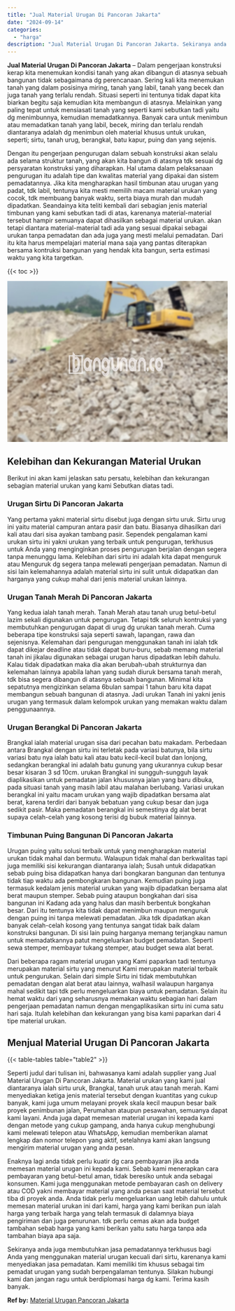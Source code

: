 ```yaml
---
title: "Jual Material Urugan Di Pancoran Jakarta"
date: "2024-09-14"
categories: 
  - "harga"
description: "Jual Material Urugan Di Pancoran Jakarta. Sekiranya anda juga membutuhkan jasa pemadatannya terkhusus bagi Anda yang menggunakan material urugan kecuali dari..."
---
```


**Jual Material Urugan Di Pancoran Jakarta** – Dalam pengerjaan konstruksi kerap kita menemukan kondisi tanah yang akan dibangun di atasnya sebuah bangunan tidak sebagaimana dg perencanaan. Sering kali kita menemukan tanah yang dalam posisinya miring, tanah yang labil, tanah yang becek dan juga tanah yang terlalu rendah. Situasi seperti ini tentunya tidak dapat kita biarkan begitu saja kemudian kita membangun di atasnya. Melainkan yang paling tepat untuk mensiasati tanah yang seperti kami sebutkan tadi yaitu dg menimbunnya, kemudian memadatkannya. Banyak cara untuk menimbun atau memadatkan tanah yang labil, becek, miring dan terlalu rendah diantaranya adalah dg menimbun oleh material khusus untuk urukan, seperti; sirtu, tanah urug, berangkal, batu kapur, puing dan yang sejenis.

Dengan itu pengerjaan pengurugan dalam sebuah konstruksi akan selalu ada selama struktur tanah, yang akan kita bangun di atasnya tdk sesuai dg persyaratan konstruksi yang diharapkan. Hal utama dalam pelaksanaan pengurugan itu adalah tipe dan kwalitas material yang dipakai dan sistem pemadatannya. Jika kita mengharapkan hasil timbunan atau urugan yang padat, tdk labil, tentunya kita mesti memilih macam material urukan yang cocok, tdk membuang banyak waktu, serta biaya murah dan mudah dipadatkan. Seandainya kita teliti kembali dari sebagian jenis material timbunan yang kami sebutkan tadi di atas, karenanya material-material tersebut hampir semuanya dapat dihasilkan sebagai material urukan. akan tetapi diantara material-material tadi ada yang sesuai dipakai sebagai urukan tanpa pemadatan dan ada juga yang mesti melalui pemadatan. Dari itu kita harus mempelajari material mana saja yang pantas diterapkan bersama kontruksi bangunan yang hendak kita bangun, serta estimasi waktu yang kita targetkan.

{{< toc >}}

![Jual Material Urugan Di Pancoran Jakarta](/images/jual-urugan-35.png)

## Kelebihan dan Kekurangan Material Urukan

Berikut ini akan kami jelaskan satu persatu, kelebihan dan kekurangan sebagian material urukan yang kami Sebutkan diatas tadi.

### Urugan Sirtu Di Pancoran Jakarta

Yang pertama yakni material sirtu disebut juga dengan sirtu uruk. Sirtu urug ini yaitu material campuran antara pasir dan batu. Biasanya dihasilkan dari kali atau dari sisa ayakan tambang pasir. Sependek pengalaman kami urukan sirtu ini yakni urukan yang terbaik untuk pengurugan, terkhusus untuk Anda yang menginginkan proses pengurugan berjalan dengan segera tanpa menunggu lama. Kelebihan dari sirtu ini adalah kita dapat menguruk atau Menguruk dg segera tanpa melewati pengerjaan pemadatan. Namun di sisi lain kelemahannya adalah material sirtu ini sulit untuk didapatkan dan harganya yang cukup mahal dari jenis material urukan lainnya.

### Urugan Tanah Merah Di Pancoran Jakarta

Yang kedua ialah tanah merah. Tanah Merah atau tanah urug betul-betul lazim sekali digunakan untuk pengurugan. Tetapi tdk seluruh kontruksi yang membutuhkan pengurugan dapat di urug dg urukan tanah merah. Cuma beberapa tipe konstruksi saja seperti sawah, lapangan, rawa dan sejenisnya. Kelemahan dari pengurugan menggunakan tanah ini ialah tdk dapat dikejar deadline atau tidak dapat buru-buru, sebab memang material tanah ini jikalau digunakan sebagai urugan harus dipadatkan lebih dahulu. Kalau tidak dipadatkan maka dia akan berubah-ubah strukturnya dan kelemahan lainnya apabila lahan yang sudah diuruk bersama tanah merah, tdk bisa segera dibangun di atasnya sebuah bangunan. Minimal kita sepatutnya mengizinkan selama 6bulan sampai 1 tahun baru kita dapat membangun sebuah bangunan di atasnya. Jadi urukan Tanah ini yakni jenis urugan yang termasuk dalam kelompok urukan yang memakan waktu dalam penggunaannya.

### Urugan Berangkal Di Pancoran Jakarta

Brangkal ialah material urugan sisa dari pecahan batu makadam. Perbedaan antara Brangkal dengan sirtu ini terletak pada variasi batunya, bila sirtu variasi batu nya ialah batu kali atau batu kecil-kecil bulat dan lonjong, sedangkan berangkal ini adalah batu gunung yang ukurannya cukup besar besar kisaran 3 sd 10cm. urukan Brangkal ini sungguh-sungguh layak diaplikasikan untuk pemadatan jalan khususnya jalan yang baru dibuka, pada situasi tanah yang masih labil atau malahan berlubang. Variasi urukan berangkal ini yaitu macam urukan yang wajib dipadatkan bersama alat berat, karena terdiri dari banyak bebatuan yang cukup besar dan juga sedikit pasir. Maka pemadatan berangkal ini semestinya dg alat berat supaya celah-celah yang kosong terisi dg bubuk material lainnya.

### Timbunan Puing Bangunan Di Pancoran Jakarta

Urugan puing yaitu solusi terbaik untuk yang mengharapkan material urukan tidak mahal dan bermutu. Walaupun tidak mahal dan berkwalitas tapi juga memiliki sisi kekurangan diantaranya ialah; Susah untuk didapatkan sebab puing bisa didapatkan hanya dari bongkaran bangunan dan tentunya tidak tiap waktu ada pembongkaran bangunan. Kemudian puing juga termasuk kedalam jenis material urukan yang wajib dipadatkan bersama alat berat maupun stemper. Sebab puing ataupun bongkahan dari sisa bangunan ini Kadang ada yang halus dan masih berbentuk bongkahan besar. Dari itu tentunya kita tidak dapat menimbun maupun menguruk dengan puing ini tanpa melewati pemadatan. Jika tdk dipadatkan akan banyak celah-celah kosong yang tentunya sangat tidak baik dalam konstruksi bangunan. Di sisi lain puing harganya memang terjangkau namun untuk memadatkannya patut mengeluarkan budget pemadatan. Seperti sewa stemper, membayar tukang stemper, atau budget sewa alat berat.

Dari beberapa ragam material urugan yang Kami paparkan tadi tentunya merupakan material sirtu yang menurut Kami merupakan material terbaik untuk pengurukan. Selain dari simple Sirtu ini tidak membutuhkan pemadatan dengan alat berat atau lainnya, walhasil walaupun harganya mahal sedikit tapi tdk perlu mengeluarkan biaya untuk pemadatan. Selain itu hemat waktu dari yang seharusnya memakan waktu sebagian hari dalam pengerjaan pemadatan namun dengan mengaplikasikan sirtu ini cuma satu hari saja. Itulah kelebihan dan kekurangan yang bisa kami paparkan dari 4 tipe material urukan.

## Menjual Material Urugan Di Pancoran Jakarta

{{< table-tables table="table2" >}}

Seperti judul dari tulisan ini, bahwasanya kami adalah supplier yang Jual Material Urugan Di Pancoran Jakarta. Material urukan yang kami jual diantaranya ialah sirtu uruk, Brangkal, tanah uruk atau tanah merah. Kami menyediakan ketiga jenis material tersebut dengan kuantitas yang cukup banyak, kami juga umum melayani proyek skala kecil maupun besar baik proyek penimbunan jalan, Perumahan ataupun pesawahan, semuanya dapat kami layani. Anda juga dapat memesan material urugan ini kepada kami dengan metode yang cukup gampang, anda hanya cukup menghubungi kami melewati telepon atau WhatsApp, kemudian memberikan alamat lengkap dan nomor telepon yang aktif, setelahnya kami akan langsung mengirim material urugan yang anda pesan.

Enaknya lagi anda tidak perlu kuatir dg cara pembayaran jika anda memesan material urugan ini kepada kami. Sebab kami menerapkan cara pembayaran yang betul-betul aman, tidak beresiko untuk anda sebagai konsumen. Kami juga menggunakan metode pembayaran cash on delivery atau COD yakni membayar material yang anda pesan saat material tersebut tiba di proyek anda. Anda tidak perlu mengeluarkan uang lebih dahulu untuk memesan material urukan ini dari kami, harga yang kami berikan pun ialah harga yang terbaik harga yang telah termasuk di dalamnya biaya pengiriman dan juga penurunan. tdk perlu cemas akan ada budget tambahan sebab harga yang kami berikan yaitu satu harga tanpa ada tambahan biaya apa saja.

Sekiranya anda juga membutuhkan jasa pemadatannya terkhusus bagi Anda yang menggunakan material urugan kecuali dari sirtu, karenanya kami menyediakan jasa pemadatan. Kami memiliki tim khusus sebagai tim pemadat urugan yang sudah berpengalaman tentunya. Silakan hubungi kami dan jangan ragu untuk berdiplomasi harga dg kami. Terima kasih banyak.

**Ref by:** [Material Urugan Pancoran Jakarta](https://id.wikipedia.org/wiki/Material)
